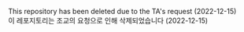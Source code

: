 This repository has been deleted due to the TA's request (2022-12-15)    
이 레포지토리는 조교의 요청으로 인해 삭제되었습니다 (2022-12-15)
